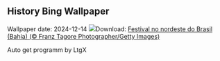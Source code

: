 ## History Bing Wallpaper
Wallpaper date: 2024-12-14
![](https://www.bing.com/th?id=OHR.DiaNacionaldoForro_PT-BR8634835181_UHD.jpg&w=1000)Download: [Festival no nordeste do Brasil (Bahia) (© Franz Tagore Photographer/Getty Images)](https://www.bing.com/th?id=OHR.DiaNacionaldoForro_PT-BR8634835181_UHD.jpg)

Auto get programm by LtgX
